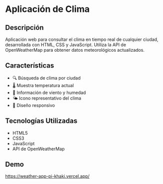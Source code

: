 # Aplicación de Clima

## Descripción
Aplicación web para consultar el clima en tiempo real de cualquier ciudad, desarrollada con HTML, CSS y JavaScript. Utiliza la API de OpenWeatherMap para obtener datos meteorológicos actualizados.

## Características
- 🔍 Búsqueda de clima por ciudad
- 🌡️ Muestra temperatura actual
- 🍃 Información de viento y humedad
- 🌤️ Icono representativo del clima
- 📱 Diseño responsivo

## Tecnologías Utilizadas
- HTML5
- CSS3
- JavaScript
- API de OpenWeatherMap

## Demo
https://weather-app-pi-khaki.vercel.app/
